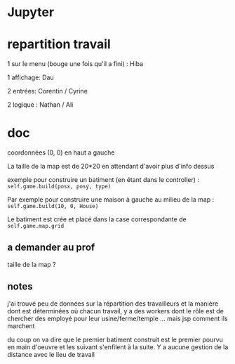 # Jupyter

# repartition travail

1 sur le menu (bouge une fois qu'il a fini) : Hiba

1 affichage: Dau

2 entrées: Corentin / Cyrine

2 logique : Nathan / Ali

# doc

coordonnées (0, 0) en haut a gauche

La taille de la map est de 20\*20 en attendant d'avoir plus d'info dessus

exemple pour construire un batiment (en étant dans le controller) : 
`self.game.build(posx, posy, type)`

Par exemple pour construire une maison à gauche au milieu de la map :
`self.game.build(10, 0, House)`

Le batiment est crée et placé dans la case correspondante de `self.game.map.grid`

## a demander au prof

taille de la map ?

## notes

j'ai trouvé peu de données sur la répartition des travailleurs et la manière dont est
déterminées où chacun travail, y a des workers dont le rôle est de chercher des employé
pour leur usine/ferme/temple ... mais jsp comment ils marchent

du coup on va dire que le premier batiment construit est le premier pourvu en main
d'oeuvre et les suivant s'enfilent à la suite. Y a aucune gestion de la distance avec le
lieu de travail
